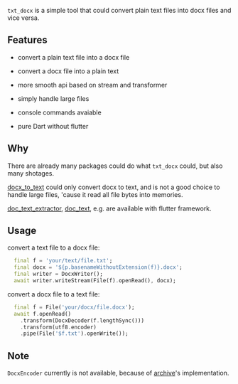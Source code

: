 `txt_docx` is a simple tool that could convert plain text files into docx files and vice versa.

## Features

* convert a plain text file into a docx file

* convert a docx file into a plain text

* more smooth api based on stream and transformer

* simply handle large files

* console commands avaiable

* pure Dart without flutter

## Why

There are already many packages could do what `txt_docx` could, but also many shotages.

[docx_to_text](https://pub.dev/packages/docx_to_text) could only convert docx to text, and is not a good choice to handle large files, 'cause it read all file bytes into memories.

[doc_text_extractor](https://pub.dev/packages/doc_text_extractor), [doc_text](https://pub.dev/packages/doc_text), e.g. are available with flutter framework.

## Usage

convert a text file to a docx file:
```dart
  final f = 'your/text/file.txt';
  final docx = '${p.basenameWithoutExtension(f)}.docx';
  final writer = DocxWriter();
  await writer.writeStream(File(f).openRead(), docx);
```

convert a docx file to a text file:
```dart
  final f = File('your/docx/file.docx');
  await f.openRead()
    .transform(DocxDecoder(f.lengthSync()))
    .transform(utf8.encoder)
    .pipe(File('$f.txt').openWrite());
```

## Note

`DocxEncoder` currently is not available, because of [archive](https://pub.dev/packages/archive)'s implementation.
